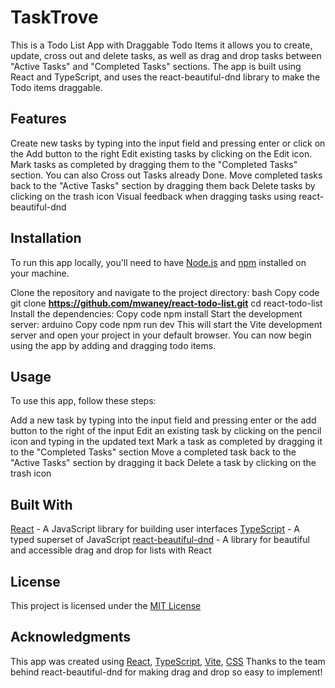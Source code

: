 # TaskTrove 
This is a Todo List App with Draggable Todo Items it allows you to create, update, cross out and delete tasks, 
as well as drag and drop tasks between "Active Tasks" and "Completed Tasks" sections. The app is built using 
React and TypeScript, and uses the react-beautiful-dnd library to make the Todo items draggable.

## Features
Create new tasks by typing into the input field and pressing enter or click on the Add button to the right
Edit existing tasks by clicking on the Edit icon.
Mark tasks as completed by dragging them to the "Completed Tasks" section.
You can also Cross out Tasks already Done.
Move completed tasks back to the "Active Tasks" section by dragging them back
Delete tasks by clicking on the trash icon
Visual feedback when dragging tasks using react-beautiful-dnd

## Installation
To run this app locally, you'll need to have [Node.js](https://nodejs.org/) and [npm](https://www.npmjs.com/) installed on your machine.

Clone the repository and navigate to the project directory:
bash
Copy code git clone **https://github.com/mwaney/react-todo-list.git**
cd react-todo-list
Install the dependencies:
Copy code
npm install
Start the development server:
arduino
Copy code
npm run dev
This will start the Vite development server and open your project in your default browser.
You can now begin using the app by adding and dragging todo items.

## Usage
To use this app, follow these steps:

Add a new task by typing into the input field and pressing enter or the add button to the right of the input
Edit an existing task by clicking on the pencil icon and typing in the updated text
Mark a task as completed by dragging it to the "Completed Tasks" section
Move a completed task back to the "Active Tasks" section by dragging it back
Delete a task by clicking on the trash icon

## Built With
[React](https://reactjs.org/) - A JavaScript library for building user interfaces
[TypeScript](https://www.typescriptlang.org/) - A typed superset of JavaScript
[react-beautiful-dnd](https://github.com/atlassian/react-beautiful-dnd) - A library for beautiful and accessible drag and drop for lists with React

## License
This project is licensed under the [MIT License](https://github.com/mwaney/react-todo-list/blob/main/LICENSE)

## Acknowledgments
This app was created using [React](https://reactjs.org/), [TypeScript](https://www.typescriptlang.org/), [Vite](https://vitejs.dev/), [CSS](https://developer.mozilla.org/en-US/docs/Web/CSS)
Thanks to the team behind react-beautiful-dnd for making drag and drop so easy to implement!
